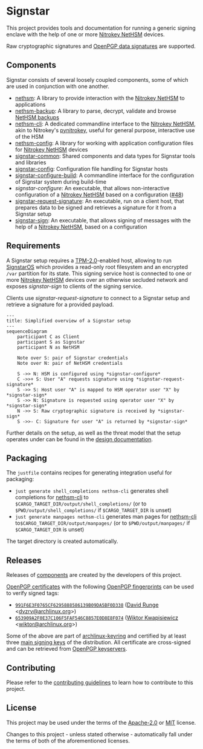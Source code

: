 # Signstar

This project provides tools and documentation for running a generic signing enclave with the help of one or more [Nitrokey NetHSM] devices.

Raw cryptographic signatures and [OpenPGP data signatures] are supported.

## Components

Signstar consists of several loosely coupled components, some of which are used in conjunction with one another.

- [nethsm]: A library to provide interaction with the [Nitrokey NetHSM] to applications
- [nethsm-backup]: A library to parse, decrypt, validate and browse [NetHSM backups]
- [nethsm-cli]: A dedicated commandline interface to the [Nitrokey NetHSM], akin to Nitrokey's [pynitrokey], useful for general purpose, interactive use of the HSM
- [nethsm-config]: A library for working with application configuration files for [Nitrokey NetHSM] devices
- [signstar-common]: Shared components and data types for Signstar tools and libraries
- [signstar-config]: Configuration file handling for Signstar hosts
- [signstar-configure-build]: A commandline interface for the configuration of Signstar system during build-time
- *signstar-configure*: An executable, that allows non-interactive configuration of a [Nitrokey NetHSM] based on a configuration ([#48])
- [signstar-request-signature]: An executable, run on a client host, that prepares data to be signed and retrieves a signature for it from a Signstar setup
- [signstar-sign]: An executable, that allows signing of messages with the help of a [Nitrokey NetHSM], based on a configuration

## Requirements

A Signstar setup requires a [TPM-2.0]-enabled host, allowing to run [SignstarOS] which provides a read-only root filesystem and an encrypted `/var` partition for its state.
This signing service host is connected to one or more [Nitrokey NetHSM] devices over an otherwise secluded network and exposes *signstar-sign* to clients of the signing service.

Clients use *signstar-request-signature* to connect to a Signstar setup and retrieve a signature for a provided payload.

```mermaid
---
title: Simplified overview of a Signstar setup
---
sequenceDiagram
    participant C as Client
    participant S as Signstar
    participant N as NetHSM

    Note over S: pair of Signstar credentials
    Note over N: pair of NetHSM credentials

    S ->> N: HSM is configured using *signstar-configure*
    C ->>+ S: User "A" requests signature using *signstar-request-signature*
    S ->> S: Host user "A" is mapped to HSM operator user "X" by *signstar-sign*
    S ->> N: Signature is requested using operator user "X" by *signstar-sign*
    N ->> S: Raw cryptographic signature is received by *signstar-sign*
    S ->>- C: Signature for user "A" is returned by *signstar-sign*
```

Further details on the setup, as well as the threat model that the setup operates under can be found in the [design documentation].

## Packaging

The `justfile` contains recipes for generating integration useful for packaging:

- `just generate shell_completions nethsm-cli` generates shell completions for [nethsm-cli] to `$CARGO_TARGET_DIR/output/shell_completions/` (or to `$PWD/output/shell_completions/` if `$CARGO_TARGET_DIR` is unset)
- `just generate manpages nethsm-cli` generates man pages for [nethsm-cli] to`$CARGO_TARGET_DIR/output/manpages/` (or to `$PWD/output/manpages/` if `$CARGO_TARGET_DIR` is unset)

The target directory is created automatically.

## Releases

Releases of [components] are created by the developers of this project.

[OpenPGP certificates] with the following [OpenPGP fingerprints] can be used to verify signed tags:

- [`991F6E3F0765CF6295888586139B09DA5BF0D338`] ([David Runge] &lt;<dvzrv@archlinux.org>&gt;)
- [`653909A2F0E37C106F5FAF546C8857E0D8E8F074`] ([Wiktor Kwapisiewicz] &lt;<wiktor@archlinux.org>&gt;)

Some of the above are part of [archlinux-keyring] and certified by at least three [main signing keys] of the distribution.
All certificate are cross-signed and can be retrieved from [OpenPGP keyservers].

## Contributing

Please refer to the [contributing guidelines] to learn how to contribute to this project.

## License

This project may be used under the terms of the [Apache-2.0] or [MIT] license.

Changes to this project - unless stated otherwise - automatically fall under the terms of both of the aforementioned licenses.

[#48]: https://gitlab.archlinux.org/archlinux/signstar/-/issues/48
[Apache-2.0]: https://www.apache.org/licenses/LICENSE-2.0
[David Runge]: https://archlinux.org/people/developers/#dvzrv
[MIT]: https://opensource.org/licenses/MIT
[NetHSM backups]: https://docs.nitrokey.com/nethsm/administration#backup
[Nitrokey NetHSM]: https://www.nitrokey.com/products/nethsm
[OpenPGP certificates]: https://openpgp.dev/book/certificates.html
[OpenPGP data signatures]: https://openpgp.dev/book/signing_data.html
[OpenPGP fingerprints]: https://openpgp.dev/book/certificates.html#fingerprint
[OpenPGP keyservers]: https://wiki.archlinux.org/title/OpenPGP#Keyserver
[SignstarOS]: resources/mkosi/signstar/README.md
[TPM-2.0]: https://en.wikipedia.org/wiki/Trusted_Platform_Module
[Wiktor Kwapisiewicz]: https://archlinux.org/people/support-staff/#wiktor
[`653909A2F0E37C106F5FAF546C8857E0D8E8F074`]: https://pgpkeys.eu/pks/lookup?search=653909A2F0E37C106F5FAF546C8857E0D8E8F074&fingerprint=on&op=index
[`991F6E3F0765CF6295888586139B09DA5BF0D338`]: https://pgpkeys.eu/pks/lookup?search=991F6E3F0765CF6295888586139B09DA5BF0D338&fingerprint=on&op=index
[archlinux-keyring]: https://gitlab.archlinux.org/archlinux/archlinux-keyring
[components]: #components
[contributing guidelines]: CONTRIBUTING.md
[design documentation]: resources/docs/design.md
[main signing keys]: https://archlinux.org/master-keys/
[nethsm-backup]: nethsm-backup/
[nethsm-cli]: nethsm-cli/
[nethsm-config]: nethsm-config/
[nethsm]: nethsm/
[pynitrokey]: https://github.com/Nitrokey/pynitrokey
[signstar-common]: signstar-common/
[signstar-config]: signstar-config/
[signstar-configure-build]: signstar-configure-build/
[signstar-request-signature]: signstar-request-signature/
[signstar-sign]: signstar-sign/
